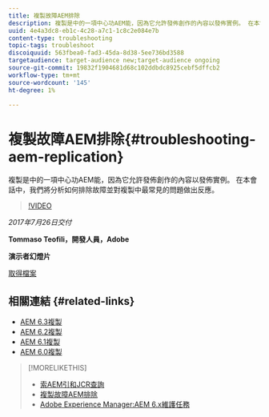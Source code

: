 ```yaml
---
title: 複製故障AEM排除
description: 複製是中的一項中心功AEM能，因為它允許發佈創作的內容以發佈實例。 在本會話中，我們將分析如何排除故障並對複製中最常見的問題做出反應。
uuid: 4e4a3dc8-eb1c-4c28-a7c1-1c8c2e084e7b
content-type: troubleshooting
topic-tags: troubleshoot
discoiquuid: 563fbea0-fad3-45da-8d38-5ee736bd3588
targetaudience: target-audience new;target-audience ongoing
source-git-commit: 19832f1904681d68c102ddbdc8925cebf5dffcb2
workflow-type: tm+mt
source-wordcount: '145'
ht-degree: 1%

---
```



# 複製故障AEM排除{#troubleshooting-aem-replication}

複製是中的一項中心功AEM能，因為它允許發佈創作的內容以發佈實例。 在本會話中，我們將分析如何排除故障並對複製中最常見的問題做出反應。

>[!VIDEO](https://video.tv.adobe.com/v/19282/?quality=9)

*2017年7月26日交付*

**Tommaso Teofili，開發人員，Adobe**

**演示者幻燈片**

[取得檔案](assets/aem-gems-troubleshooting-aem-replication.pdf)

## 相關連結 {#related-links}

* [AEM 6.3複製](https://docs.adobe.com/docs/en/aem/6-3/deploy/configuring/replication.html)
* [AEM 6.2複製](https://docs.adobe.com/docs/en/aem/6-2/deploy/configuring/replication.html)
* [AEM 6.1複製](https://docs.adobe.com/docs/en/aem/6-1/deploy/configuring/replication.html)
* [AEM 6.0複製](https://docs.adobe.com/docs/en/aem/6-0/deploy/configuring/replication.html)

>[!MORELIKETHIS]
>
>* [索AEM引和JCR查詢](aem-indexing-jcr-query.md)
>* [複製故障AEM排除](aem-troubleshooting-aem-replication.md)
>* [Adobe Experience Manager:AEM 6.x維護任務](https://helpx.adobe.com/experience-manager/kt/eseminars/ccoo-aem-Aug-register.html)

